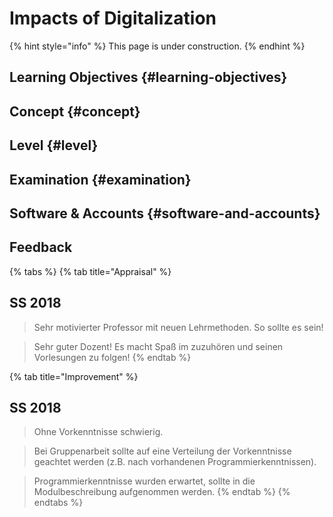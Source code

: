 # Impacts of Digitalization

{% hint style="info" %}
This page is under construction.
{% endhint %}

## Learning Objectives {#learning-objectives}

## Concept {#concept}

## Level {#level}

## Examination {#examination}

## Software & Accounts {#software-and-accounts}

## Feedback

{% tabs %}
{% tab title="Appraisal" %}
## SS 2018

> Sehr motivierter Professor mit neuen Lehrmethoden. So sollte es sein!

> Sehr guter Dozent! Es macht Spaß im zuzuhören und seinen Vorlesungen zu folgen!
{% endtab %}

{% tab title="Improvement" %}
## SS 2018

> Ohne Vorkenntnisse schwierig.

> Bei Gruppenarbeit sollte auf eine Verteilung der Vorkenntnisse geachtet werden \(z.B. nach vorhandenen Programmierkenntnissen\).

> Programmierkenntnisse wurden erwartet, sollte in die Modulbeschreibung aufgenommen werden.
{% endtab %}
{% endtabs %}



